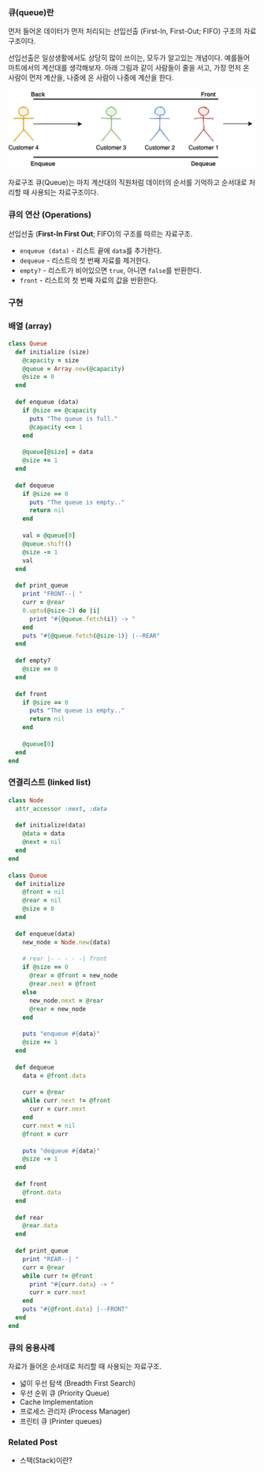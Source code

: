 ### 큐(queue)란

먼저 들어온 데이터가 먼저 처리되는 선입선출 (First-In, First-Out; FIFO) 구조의 자료구조이다. 

선입선출은 일상생활에서도 상당히 많이 쓰이는, 모두가 알고있는 개념이다. 예를들어 마트에서의 계산대를 생각해보자. 아래 그림과 같이 사람들이 줄을 서고, 가장 먼저 온 사람이 먼저 계산을, 나중에 온 사람이 나중에 계산을 한다.

<center>
<img src="assets/data-structure/queue/queue-1.png" alt="Customer Queue" /> <br />
</center>

자료구조 큐(Queue)는 마치 계산대의 직원처럼 데이터의 순서를 기억하고 순서대로 처리할 때 사용되는 자료구조이다.

### 큐의 연산 (Operations)
선입선출 (**First-In First Out**; FIFO)의 구조를 따르는 자료구조.

- `enqueue (data)` - 리스트 끝에 `data`를 추가한다.
- `dequeue` - 리스트의 첫 번째 자료를 제거한다.
- `empty?` - 리스트가 비어있으면 `true`, 아니면 `false`를 반환한다.
- `front` - 리스트의 첫 번째 자료의 값을 반환한다.

### 구현

### 배열 (array)
```rb
class Queue
  def initialize (size)
    @capacity = size
    @queue = Array.new(@capacity)
    @size = 0
  end

  def enqueue (data)
    if @size == @capacity
      puts "The queue is full."
      @capacity <<= 1
    end

    @queue[@size] = data
    @size += 1
  end

  def dequeue
    if @size == 0
      puts "The queue is empty.."
      return nil
    end

    val = @queue[0]
    @queue.shift()
    @size -= 1
    val
  end

  def print_queue
    print "FRONT--| "
    curr = @rear
    0.upto(@size-2) do |i|
      print "#{@queue.fetch(i)} -> "
    end
    puts "#{@queue.fetch(@size-1)} |--REAR"
  end

  def empty?
    @size == 0
  end

  def front
    if @size == 0
      puts "The queue is empty.."
      return nil
    end

    @queue[0]
  end
end
```

### 연결리스트 (linked list)
```rb
class Node
  attr_accessor :next, :data

  def initialize(data)
    @data = data
    @next = nil
  end
end

class Queue
  def initialize
    @front = nil
    @rear = nil
    @size = 0
  end

  def enqueue(data)
    new_node = Node.new(data)

    # rear |- - - - -| front
    if @size == 0
      @rear = @front = new_node
      @rear.next = @front
    else
      new_node.next = @rear
      @rear = new_node
    end

    puts "enqueue #{data}"
    @size += 1
  end

  def dequeue
    data = @front.data

    curr = @rear
    while curr.next != @front
      curr = curr.next
    end
    curr.next = nil
    @front = curr

    puts "dequeue #{data}"
    @size -= 1
  end

  def front
    @front.data
  end

  def rear
    @rear.data
  end

  def print_queue
    print "REAR--| "
    curr = @rear
    while curr != @front
      print "#{curr.data} -> "
      curr = curr.next
    end
    puts "#{@front.data} |--FRONT"
  end
end
```

### 큐의 응용사례

자료가 들어온 순서대로 처리할 때 사용되는 자료구조.

- 넓이 우선 탐색 (Breadth First Search)
- 우선 순위 큐 (Priority Queue)
- Cache Implementation
- 프로세스 관리자 (Process Manager)
- 프린터 큐 (Printer queues)

###  Related Post
- <router-link to="./kor-stack">스택(Stack)이란?</router-link>